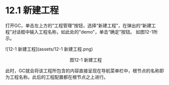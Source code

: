 # 12.1 新建工程

打开GC，单击左上方的“工程管理”按钮，选择“新建工程”，在弹出的“新建工程”对话框中输入工程名称，如此处的"demo"，单击“确定”按钮。 如图12-1所示。

![12-1 新建工程](assets/12-1 新建工程.png)

<center>图12-1 新建工程</center>

此时，GC就会将该工程所包含的内容直接呈现在导航菜单栏中，根节点的名称即为工程名称。此后的工程配置都在根节点之上进行。




